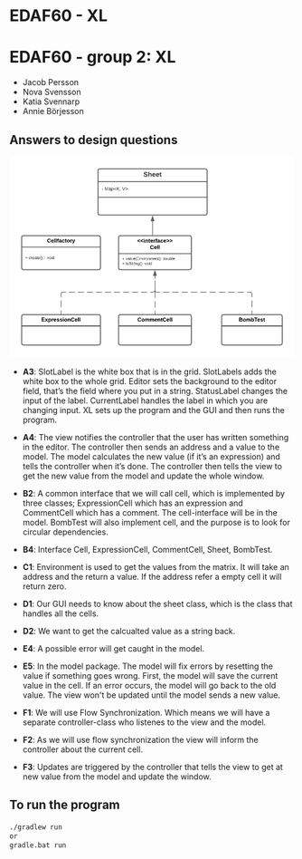 # EDAF60 - XL

# EDAF60 - group 2: XL

+ Jacob Persson
+ Nova Svensson
+ Katia Svennarp
+ Annie Börjesson


## Answers to design questions

![Model](XL_UML.png)

+ **A3**:
SlotLabel is the white box that is in the grid.
SlotLabels adds the white box to the whole grid.
Editor sets the background to the editor field, that’s the field where you put in a string.
StatusLabel changes the input of the label.
CurrentLabel handles the label in which you are changing input.
XL sets up the program and the GUI and then runs the program.

+ **A4**: 
The view notifies the controller that the user has written something in the editor. The controller then sends an address and a value to the model. The model calculates the new value (if it’s an expression) and tells the controller when it’s done. The controller then tells the view to get the new value from the model and update the whole window.

+ **B2**:
A common interface that we will call cell, which is implemented by three classes; ExpressionCell which has an expression and CommentCell which has a comment. The cell-interface will be in the model. BombTest will also implement cell, and the purpose is to look for circular dependencies. 

+ **B4**: 
Interface Cell, ExpressionCell, CommentCell, Sheet, BombTest. 


+ **C1**: 
Environment is used to get the values from the matrix. It will take an address and the return a value. If the address refer a empty cell it will return zero.

+ **D1**:
Our GUI needs to know about the sheet class, which is the class that handles all the cells. 

+ **D2**: 
We want to get the calcualted value as a string back.

+ **E4**:
A possible error will get caught in the model.

+ **E5**: 
In the model package. The model will fix errors by resetting the value if something goes wrong. First, the model will save the current value in the cell. If an error occurs, the model will go back to the old value. The view won't be updated until the model sends a new value. 

+ **F1**:
We will use Flow Synchronization. Which means we will have a separate controller-class who listenes to the view and the model.

+ **F2**: 
As we will use flow synchronization the view will inform the controller about the current cell. 

+ **F3**:
Updates are triggered by the controller that tells the view to get at new value from the model and update the window.



## To run the program

~~~{.sh}
./gradlew run
or
gradle.bat run
~~~

